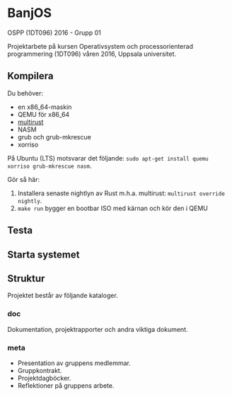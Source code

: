 # BanjOS

OSPP (1DT096) 2016 - Grupp 01

Projektarbete på kursen Operativsystem och processorienterad
programmering (1DT096) våren 2016, Uppsala universitet.



## Kompilera

Du behöver:
- en x86_64-maskin
- QEMU för x86_64
- [multirust](https://github.com/brson/multirust)
- NASM
- grub och grub-mkrescue
- xorriso

På Ubuntu (LTS) motsvarar det följande: `sudo apt-get install quemu xorriso grub-mkrescue nasm`.

Gör så här:
1. Installera senaste nightlyn av Rust m.h.a. multirust: `multirust override nightly`.
2. `make run` bygger en bootbar ISO med kärnan och kör den i QEMU

## Testa

## Starta systemet


## Struktur

Projektet består av följande kataloger.

### doc

Dokumentation, projektrapporter och andra viktiga dokument.

### meta

- Presentation av gruppens medlemmar.
- Gruppkontrakt.
- Projektdagböcker.
- Reflektioner på gruppens arbete.

